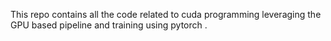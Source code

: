 This repo contains all the code related to cuda programming leveraging the GPU based pipeline and training using pytorch .

